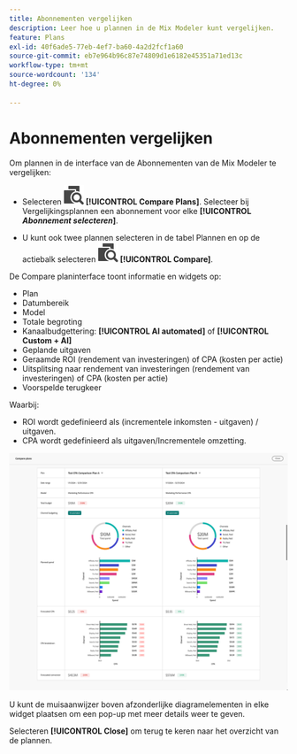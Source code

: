 ```yaml
---
title: Abonnementen vergelijken
description: Leer hoe u plannen in de Mix Modeler kunt vergelijken.
feature: Plans
exl-id: 40f6ade5-77eb-4ef7-ba60-4a2d2fcf1a60
source-git-commit: eb7e964b96c87e74809d1e6182e45351a71ed13c
workflow-type: tm+mt
source-wordcount: '134'
ht-degree: 0%

---
```


# Abonnementen vergelijken

Om plannen in de interface van de Abonnementen van de Mix Modeler te vergelijken:

* Selecteren ![Ververgelijken](../assets/icons/Compare.svg) **[!UICONTROL Compare Plans]**. Selecteer bij Vergelijkingsplannen een abonnement voor elke **[!UICONTROL _Abonnement selecteren_]**.

* U kunt ook twee plannen selecteren in de tabel Plannen en op de actiebalk selecteren ![Ververgelijken](../assets/icons/Compare.svg) **[!UICONTROL Compare]**.

De Compare planinterface toont informatie en widgets op:

* Plan
* Datumbereik
* Model
* Totale begroting
* Kanaalbudgettering: **[!UICONTROL AI automated]** of **[!UICONTROL Custom + AI]**
* Geplande uitgaven
* Geraamde ROI (rendement van investeringen) of CPA (kosten per actie)
* Uitsplitsing naar rendement van investeringen (rendement van investeringen) of CPA (kosten per actie)
* Voorspelde terugkeer

Waarbij:

* ROI wordt gedefinieerd als (incrementele inkomsten - uitgaven) / uitgaven.
* CPA wordt gedefinieerd als uitgaven/Incrementele omzetting.


![Abonnementen vergelijken](../assets/compare-plans.png)

U kunt de muisaanwijzer boven afzonderlijke diagramelementen in elke widget plaatsen om een pop-up met meer details weer te geven.

Selecteren **[!UICONTROL Close]** om terug te keren naar het overzicht van de plannen.
